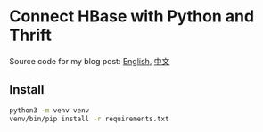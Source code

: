 # Connect HBase with Python and Thrift

Source code for my blog post: [English][1], [中文][2]

## Install

```bash
python3 -m venv venv
venv/bin/pip install -r requirements.txt
```


[1]: http://shzhangji.com/blog/2018/04/22/connect-hbase-with-python-and-thrift/
[2]: http://shzhangji.com/cnblogs/2018/04/22/connect-hbase-with-python-and-thrift/
